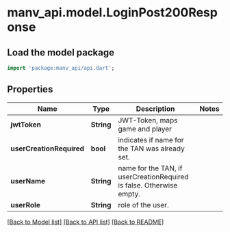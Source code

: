 # manv_api.model.LoginPost200Response

## Load the model package
```dart
import 'package:manv_api/api.dart';
```

## Properties
Name | Type | Description | Notes
------------ | ------------- | ------------- | -------------
**jwtToken** | **String** | JWT-Token, maps game and player | 
**userCreationRequired** | **bool** | indicates if name for the TAN was already set. | 
**userName** | **String** | name for the TAN, if userCreationRequired is false. Otherwise empty. | 
**userRole** | **String** | role of the user. | 

[[Back to Model list]](../README.md#documentation-for-models) [[Back to API list]](../README.md#documentation-for-api-endpoints) [[Back to README]](../README.md)


